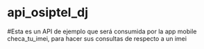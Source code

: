 # api_osiptel_dj

#Esta es un API de ejemplo que será consumida por la app mobile checa_tu_imei, para hacer sus consultas de respecto a un imei
